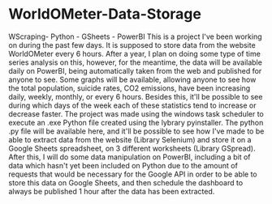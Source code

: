 # WorldOMeter-Data-Storage
WScraping- Python - GSheets - PowerBI
This is a project I've been working on during the past few days. It is supposed to store data from the website WorldOMeter every 6 hours. After a year, I plan on doing some type of time series analysis on this, however, for the meantime, the data will be available daily on PowerBI, being automatically taken from the web and published for anyone to see. Some graphs will be available, allowing anyone to see how the total population, suicide rates, CO2 emissions, have been increasing daily, weekly, monthly, or every 6 hours. Besides this, it'll be possible to see during which days of the week each of these statistics tend to increase or decrease faster.
The project was made using the windows task scheduler to execute an .exe Python file created using the lybrary pyinstaller. The python .py file will be available here, and it'll be possible to see how I've made to be able to extract data from the website (Library Selenium) and store it on a Google Sheets spreadsheet, on 3 different worksheets (Library GSpread). After this, I will do some data manipulation on PowerBI, including a bit of data which hasn't yet been included on Python due to the amount of requests that would be necessary for the Google API in order to be able to store this data on Google Sheets, and then schedule the dashboard to always be published 1 hour after the data has been extracted. 

